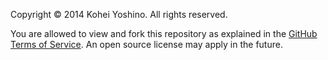 Copyright © 2014 Kohei Yoshino. All rights reserved.

You are allowed to view and fork this repository as explained in the [GitHub Terms of Service](https://help.github.com/articles/github-terms-of-service). An open source license may apply in the future.
